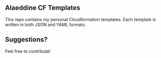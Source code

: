 ## Alaeddine CF Templates
This repo contains my personal Cloudformation templates. Each template is written in both JSON and YAML formats.


## Suggestions?
Feel free to contribute!

